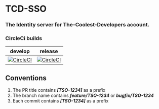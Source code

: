 # TCD-SSO
### The Identity server for The-Coolest-Developers account.

### CircleCi builds

| develop | release |
| :-----: | :-----: |
| [![CircleCI](https://circleci.com/gh/the-coolest-developers/TCD-SSO/tree/develop.svg?style=svg)](https://circleci.com/gh/the-coolest-developers/TCD-SSO/tree/develop) | [![CircleCI](https://circleci.com/gh/the-coolest-developers/TCD-SSO/tree/release.svg?style=svg)](https://circleci.com/gh/the-coolest-developers/TCD-SSO/tree/release/2.1.x) |

## Conventions
1) The PR title contains _**[TSO-1234]**_ as a prefix
2) The branch name contains **_feature/TSO-1234_** or **_bugfix/TSO-1234_**
3) Each commit contains _**[TSO-1234]**_ as a prefix
